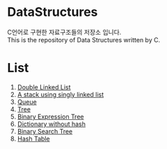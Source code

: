 # DataStructures
C언어로 구현한 자료구조들의 저장소 입니다.  
This is the repository of Data Structures written by C.

# List
1. [Double Linked List](./LinkedList.c)
2. [A stack using singly linked list](./Stack.c)
3. [Queue](./Queue.c)
4. [Tree](./Tree.c)
5. [Binary Expression Tree](./BinaryExpressionTree/src)
6. [Dictionary without hash](./dictionary.c)
7. [Binary Search Tree](./BST.c)
8. [Hash Table](./hashtable.c)
